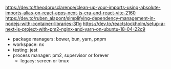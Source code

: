 https://dev.to/theodorusclarence/clean-up-your-imports-using-absolute-imports-alias-on-react-apps-next-js-cra-and-react-vite-2160
https://dev.to/ruben_alapont/simplifying-dependency-management-in-nodejs-with-container-libraries-3l1g
https://dev.to/reactstockholm/setup-a-next-js-project-with-pm2-nginx-and-yarn-on-ubuntu-18-04-22c9

- package managers: bower, bun, yarn, pnpm
- workspace: nx
- testing: jest
- process manager: pm2, supervisor or forever
  - legacy: screen or tmux
